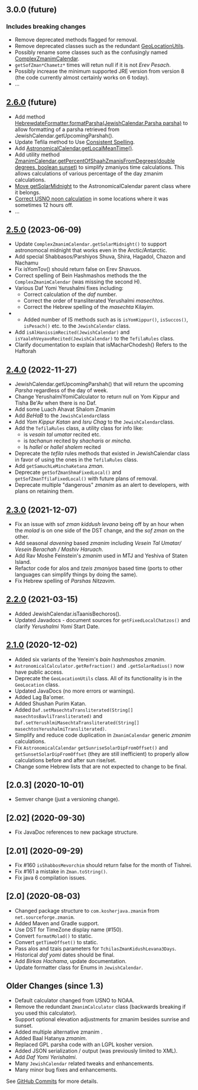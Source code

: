## 3.0.0 (future)
### Includes breaking changes
* Remove deprecated methods flagged for removal.
* Remove deprecated classes such as the redundant [GeoLocationUtils](https://github.com/KosherJava/zmanim/blob/master/src/main/java/com/kosherjava/zmanim/util/GeoLocationUtils.java).
* Possibly rename some classes such as the confusingly named [ComplexZmanimCalendar](https://github.com/KosherJava/zmanim/blob/master/src/main/java/com/kosherjava/zmanim/ComplexZmanimCalendar.java).
* `getSofZman*Chametz*` times will retun null if it is not _Erev Pesach_.
* Possibly increase the minimum supported JRE version from version 8 (the code currently almost certainly works on 6 today).
* ...

## [2.6.0](https://github.com/KosherJava/zmanim/compare/2.5.0...master) (future)

* Add method [HebrewdateFormatter.formatParsha(JewishCalendar.Parsha parsha)](https://github.com/KosherJava/zmanim/commit/ee3347b04bf0f4221bc8aa71af59437cd7533f72) to allow formatting of a parsha retrieved from JewishCalendar.getUpcomingParshah().
* Update Tefila method to Use [Consistent Spelling](https://github.com/KosherJava/zmanim/commit/bca6ddb85542683f229d905636a06fbfc66fbe03).
* Add [AstronomicalCalendar.getLocalMeanTime()](https://github.com/KosherJava/zmanim/commit/14bcdc085011ccce327f69d6a001772c0581fcc2).
* Add utility method [ZmanimCalendar.getPercentOfShaahZmanisFromDegrees(double degrees, boolean sunset)](https://github.com/KosherJava/zmanim/commit/60d1f09322835835035afa507ac2dc852f1cb033) to simplify zmaniyos time calculations. This allows calculations of various percentage of the day zmanim calculations.
* [Move getSolarMidnight](https://github.com/KosherJava/zmanim/commit/a4535717353eb77da10b6951e4a627b10258ac9e) to the AstronomicalCalendar parent class where it belongs.
* [Correct USNO noon calculation](https://github.com/KosherJava/zmanim/commit/3735c92289a66039b24d7e2b470955b5297f0ca5) in some locations where it was sometimes 12 hours off.
* ...

## [2.5.0](https://github.com/KosherJava/zmanim/compare/2.4.0...2.5.0) (2023-06-09)

* Update `ComplexZmanimCalendar.getSolarMidnight()` to support astronomocal midnight that works even in the Arctic/Antarctic.
* Add special Shabbasos/Parshiyos Shuva, Shira, Hagadol, Chazon and Nachamu
* Fix isYomTov() should return false on Erev Shavuos.
* Correct spelling of Bein Hashmashos methods the the `ComplexZmanimCalendar` (was missing the second H).
* Various Daf Yomi Yerushalmi fixes including:
  * Correct calculation of the _daf_ number.
  * Correct the order of transliterated Yerushalmi _masechtos_.
  * Correct the Hebrew spelling of the _masechta_ Kilayim.
* * Added  number of IS methods such as is `isYomKippur()`, `isSuccos()`, `isPesach()` etc. to the `JewishCalendar` class.
* Add `isAlHanissimRecited(JewishCalendar)` and `isYaalehVeyavoRecited(JewishCalendar)` to the `TefilaRules` class.
* Clarify documentation to explain that isMacharChodesh() Refers to the Haftorah

## [2.4.0](https://github.com/KosherJava/zmanim/compare/2.3.0...2.4.0) (2022-11-27)

* JewishCalendar.getUpcomingParshah() that will return the upcoming _Parsha_ regardless of the day of week.
* Change YerushalmiYomiCalculator to return null on Yom Kippur and Tisha Be'Av when there is no Daf.
* Add some Luach Ahavat Shalom Zmanim
* Add _BeHaB_ to the `JewishCalendar`class
* Add _Yom Kippur Katan_ and _Isru Chag_ to the `JewishCalendar`class.
* Add the `TefilaRules` class, a utility class for info like:
  * is _vesain tal umatar_ recited etc.
  * is _tachanun_ recited by _shacharis_ or _mincha_.
  * Is _hallel_ or _hallel shalem_ recited
* Deprecate the _tefila_ rules methods that existed in JewishCalendar class in favor of using the ones in the `TefilaRules` class.
* Add `getSamuchLeMinchaKetana` _zman_.
* Deprecate `getSofZmanShmaFixedLocal()` and `getSofZmanTfilaFixedLocal()` with future plans of removal.
* Deprecate multiple "dangerous" _zmanim_ as an alert to developers, with plans on retaining them.

## [2.3.0](https://github.com/KosherJava/zmanim/compare/98d704...2.3.0) (2021-12-07)

* Fix an issue with sof _zman kiddush levana_ being off by an hour when the _molad_ is on one side of the DST change, and the _sof zman_ on the other.
* Add seasonal _davening_ based _zmanim_ including _Vesein Tal Umatar/ Vesein Berachah / Mashiv Haruach_.
* Add Rav Moshe Feinstein's _zmanim_ used in MTJ and Yeshiva of Staten Island.
* Refactor code for alos and _tzeis zmaniyos_ based time (ports to other languages can simplify things by doing the same).
* Fix Hebrew spelling of _Parshas Nitzavim_.

## [2.2.0](https://github.com/KosherJava/zmanim/compare/2.1.0...98d704) (2021-03-15)

* Added JewishCalendar.isTaanisBechoros().
* Updated Javadocs - document sources for `getFixedLocalChatzos()` and clarify _Yerushalmi Yomi_ Start Date.

## [2.1.0](https://github.com/KosherJava/zmanim/compare/8ffa53b9a...2.1.0) (2020-12-02)

* Added six variants of the Yereim's _bain hashmashos zmanim_.
* `AstronomicalCalculator.getRefraction()` and `.getSolarRadius()` now have public access.
* Deprecate the `GeoLocationUtils` class. All of its functionality is in the `GeoLocation` class.
* Updated JavaDocs (no more errors or warnings).
* Added Lag Ba'omer.
* Added Shushan Purim Katan.
* Added `Daf.setMasechtaTransliterated(String[] masechtosBavliTransliterated)` and `Daf.setYerushlmiMasechtaTransliterated(String[] masechtosYerushalmiTransliterated)`.
* Simplify and reduce code duplication in `ZmanimCalendar` generic _zmanim_ calculations.
* Fix `AstronomicalCalendar` `getSunriseSolarDipFromOffset()` and `getSunsetSolarDipFromOffset` (they are still inefficient) to properly allow calculations before and after sun rise/set.
* Change some Hebrew lists that are not expected to change to be final.

## [2.0.3] (2020-10-01)
* Semver change (just a versioning change).

## [2.02] (2020-09-30)
* Fix JavaDoc references to new package structure.

## [2.01] (2020-09-29)
* Fix #160 `isShabbosMevorchim` should return false for the month of Tishrei.
* Fix #161 a mistake in `Zman.toString()`.
* Fix java 6 compilation issues.

## [2.0] (2020-08-03)

* Changed package structure to `com.kosherjava.zmanim` from `net.sourceforge.zmanim`.
* Added Maven and Gradle support.
* Use DST for TimeZone display name (#150).
* Convert `formatMolad()` to static.
* Convert `getTimeOffset()` to static.
* Pass alos and tzais parameters for `TchilasZmanKidushLevana3Days`.
* Historical _daf yomi_ dates should be final.
* Add _Birkas Hachama_, update documentation.
* Update formatter class for Enums in `JewishCalendar`.


## Older Changes (since 1.3)

* Default calculator changed from USNO to NOAA.
* Remove the redundant `ZmanimCalculator` class (backwards breaking if you used this calculator).
* Support optional elevation adjustments for zmanim besides sunrise and sunset.
* Added multiple alternative zmanim .
* Added Baal Hatanya _zmanim_.
* Replaced GPL parsha code with an LGPL kosher version.
* Added JSON serialization / output (was previously limited to XML).
* Add _Daf Yomi Yerishalmi_.
* Many `JewishCalendar` related tweaks and enhancements.
* Many minor bug fixes and enhancements.

See [GitHub Commits](https://github.com/KosherJava/zmanim/commits/master) for more details.
